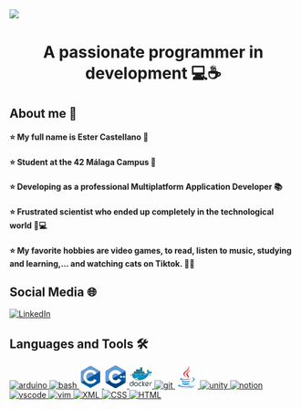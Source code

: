 <img src="https://github.com/escastel/escastel/blob/main/Hey!.gif">
<h1 align="center">A passionate programmer in development 💻☕</h1>

<h2 align="left">About me 🍜</h2>
<h4 align="left">⭐ My full name is Ester Castellano 🌸</h4>
<h4 align="left">⭐ Student at the 42 Málaga Campus 📖</h4>
<h4 align="left">⭐ Developing as a professional Multiplatform Application Developer 📚</h4>
<h4 align="left">⭐ Frustrated scientist who ended up completely in the technological world 🧪💻</h4>
<h4 align="left">⭐ My favorite hobbies are video games, to read, listen to music, studying and learning,... and watching cats on Tiktok. 🐱‍👤

<h2 align="left">Social Media 🌐</h2>
<a href="www.linkedin.com/in/ester-castellano-ríos" target="_blank" rel="noreferrer"> <img src="https://img.shields.io/badge/LinkedIn-%230077B5.svg?logo=linkedin&logoColor=white" alt="LinkedIn" width="120" height="40"/> </a> 

<h2 align="left">Languages and Tools 🛠</h2>
<p align="left"> <a href="https://www.arduino.cc/" target="_blank" rel="noreferrer"> <img src="https://cdn.worldvectorlogo.com/logos/arduino-1.svg" alt="arduino" width="40" height="40"/> </a> <a href="https://www.gnu.org/software/bash/" target="_blank" rel="noreferrer"> <img src="https://bashlogo.com/img/symbol/png/monochrome_light.png" alt="bash" width="40" height="40"/> </a> <a href="https://www.cprogramming.com/" target="_blank" rel="noreferrer"> <img src="https://raw.githubusercontent.com/devicons/devicon/master/icons/c/c-original.svg" alt="c" width="40" height="40"/> </a> <a href="https://www.w3schools.com/cpp/" target="_blank" rel="noreferrer"> <img src="https://raw.githubusercontent.com/devicons/devicon/master/icons/cplusplus/cplusplus-original.svg" alt="cplusplus" width="40" height="40"/> </a> <a href="https://www.docker.com/" target="_blank" rel="noreferrer"> <img src="https://raw.githubusercontent.com/devicons/devicon/master/icons/docker/docker-original-wordmark.svg" alt="docker" width="40" height="40"/> </a> <a href="https://git-scm.com/" target="_blank" rel="noreferrer"> <img src="https://www.vectorlogo.zone/logos/git-scm/git-scm-icon.svg" alt="git" width="40" height="40"/> </a> <a href="https://www.java.com" target="_blank" rel="noreferrer"> <img src="https://raw.githubusercontent.com/devicons/devicon/master/icons/java/java-original.svg" alt="java" width="40" height="40"/> </a> <a href="https://unity.com/" target="_blank" rel="noreferrer"> <img src="https://www.citypng.com/public/uploads/preview/unity-white-logo-icon-png-701751694968149dpc3d4ff9d.png" alt="unity" width="40" height="40"/> </a> <a href="https://www.notion.so" target="_blank" rel="noreferrer"> <img src="https://upload.wikimedia.org/wikipedia/commons/4/45/Notion_app_logo.png" alt="notion" width="40" height="40"/> </a> <a href="https://code.visualstudio.com" target="_blank" rel="noreferrer"> <img src="https://upload.wikimedia.org/wikipedia/commons/thumb/9/9a/Visual_Studio_Code_1.35_icon.svg/768px-Visual_Studio_Code_1.35_icon.svg.png" alt="vscode" width="40" height="40"/> </a> <a href="https://www.vim.org" target="_blank" rel="noreferrer"> <img src="https://upload.wikimedia.org/wikipedia/commons/thumb/4/4f/Icon-Vim.svg/1024px-Icon-Vim.svg.png" alt="vim" width="40" height="40"/> </a> <a href="https://learn.microsoft.com/es-es/dotnet/csharp/language-reference/xmldoc/" target="_blank" rel="noreferrer"> <img src="https://cdn-icons-png.flaticon.com/512/8263/8263350.png" alt="XML" width="40" height="40"/> </a> <a href="https://developer.mozilla.org/es/docs/Web/CSS" target="_blank" rel="noreferrer"> <img src="https://upload.wikimedia.org/wikipedia/commons/d/d5/CSS3_logo_and_wordmark.svg" alt="CSS" width="40" height="40"/> </a> <a href="https://developer.mozilla.org/es/docs/Web/HTML" target="_blank" rel="noreferrer"> <img src="https://cdn.iconscout.com/icon/free/png-256/free-html5-logo-icon-download-in-svg-png-gif-file-formats--html-wordmark-programming-langugae-language-pack-logos-icons-1175209.png?f=webp&w=256" alt="HTML" width="40" height="40"/> </a> </p>
